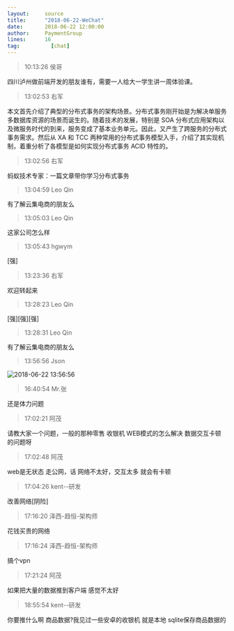 ```yaml
---
layout:     source 
title:      "2018-06-22-WeChat"
date:       2018-06-22 12:00:00
author:     PaymentGroup
lines:      16 
tag:		  [chat]
---
```

> 10:13:26  侯哥  
   
四川泸州做前端开发的朋友谁有，需要一人给大一学生讲一周体验课。  
   
> 13:02:53  右军  
   
本文首先介绍了典型的分布式事务的架构场景。分布式事务刚开始是为解决单服务多数据库资源的场景而诞生的。随着技术的发展，特别是 SOA 分布式应用架构以及微服务时代的到来，服务变成了基本业务单元。因此，又产生了跨服务的分布式事务需求。然后从 XA 和 TCC 两种常用的分布式事务模型入手，介绍了其实现机制，着重分析了各模型是如何实现分布式事务 ACID 特性的。  
   
> 13:02:56  右军  
   
蚂蚁技术专家：一篇文章带你学习分布式事务  
   
> 13:04:59  Leo Qin  
   
有了解云集电商的朋友么  
   
> 13:05:03  Leo Qin  
   
这家公司怎么样  
   
> 13:05:43  hgwym  
   
[强]  
   
> 13:23:36  右军  
   
欢迎转起来  
   
> 13:28:23  Leo Qin  
   
[强][强][强]  
   
> 13:28:31  Leo Qin  
   
有了解云集电商的朋友么  
   
> 13:56:56  Json  
   
![2018-06-22 13:56:56](http://static.cocolian.cn/img/201806/20180622_135656.png) 
   
> 16:40:54  Mr.张  
   
还是体力问题  
   
> 17:02:21  阿茂  
   
请教大家一个问题，一般的那种零售 收银机  WEB模式的怎么解决  数据交互卡顿的问题呀  
   
> 17:02:48  阿茂  
   
web是无状态 走公网，话 网络不太好，交互太多 就会有卡顿  
   
> 17:04:26  kent--研发  
   
改善网络[阴险]  
   
> 17:16:20  泽西-趋恒-架构师  
   
花钱买贵的网络  
   
> 17:16:24  泽西-趋恒-架构师  
   
搞个vpn  
   
> 17:21:24  阿茂  
   
如果把大量的数据推到客户端 感觉不太好  
   
> 18:55:54  kent--研发  
   
你要推什么啊 商品数据?我见过一些安卓的收银机 就是本地 sqlite保存商品数据的  
   
